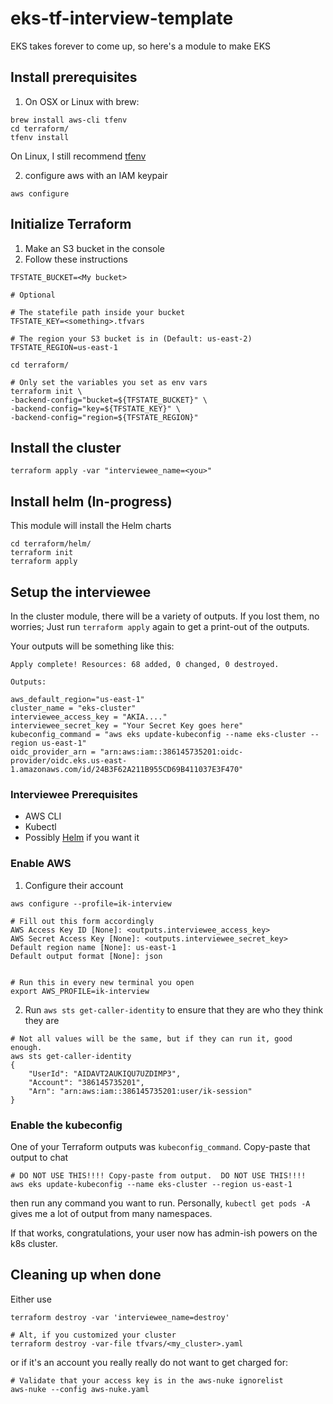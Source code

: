 # eks-tf-interview-template
EKS takes forever to come up, so here's a module to make EKS 

## Install prerequisites

1. On OSX or Linux with brew: 

```
brew install aws-cli tfenv
cd terraform/
tfenv install
```

On Linux, I still recommend [tfenv](https://github.com/tfutils/tfenv)

2. configure aws with an IAM keypair

```
aws configure
```

## Initialize Terraform

1. Make an S3 bucket in the console
2. Follow these instructions
```
TFSTATE_BUCKET=<My bucket>

# Optional

# The statefile path inside your bucket
TFSTATE_KEY=<something>.tfvars

# The region your S3 bucket is in (Default: us-east-2)
TFSTATE_REGION=us-east-1

cd terraform/

# Only set the variables you set as env vars
terraform init \
-backend-config="bucket=${TFSTATE_BUCKET}" \
-backend-config="key=${TFSTATE_KEY}" \
-backend-config="region=${TFSTATE_REGION}" 
```

## Install the cluster
```
terraform apply -var "interviewee_name=<you>"
```

## Install helm (In-progress)

This module will install the Helm charts

```
cd terraform/helm/
terraform init
terraform apply
```

## Setup the interviewee
In the cluster module, there will be a variety of outputs.  If you lost them, no worries; Just run `terraform apply` again to get a print-out of the outputs.  

Your outputs will be something like this: 

```
Apply complete! Resources: 68 added, 0 changed, 0 destroyed.

Outputs:

aws_default_region="us-east-1"
cluster_name = "eks-cluster"
interviewee_access_key = "AKIA...."
interviewee_secret_key = "Your Secret Key goes here"
kubeconfig_command = "aws eks update-kubeconfig --name eks-cluster --region us-east-1"
oidc_provider_arn = "arn:aws:iam::386145735201:oidc-provider/oidc.eks.us-east-1.amazonaws.com/id/24B3F62A211B955CD69B411037E3F470"
```

### Interviewee Prerequisites
- AWS CLI
- Kubectl
- Possibly [Helm](https://helm.sh/docs/intro/install/) if you want it

### Enable AWS
1. Configure their account

```
aws configure --profile=ik-interview

# Fill out this form accordingly
AWS Access Key ID [None]: <outputs.interviewee_access_key>
AWS Secret Access Key [None]: <outputs.interviewee_secret_key>
Default region name [None]: us-east-1
Default output format [None]: json


# Run this in every new terminal you open
export AWS_PROFILE=ik-interview
```

2. Run `aws sts get-caller-identity` to ensure that they are who they think they are

```
# Not all values will be the same, but if they can run it, good enough.  
aws sts get-caller-identity
{
    "UserId": "AIDAVT2AUKIQU7UZDIMP3",
    "Account": "386145735201",
    "Arn": "arn:aws:iam::386145735201:user/ik-session"
}
```

### Enable the kubeconfig

One of your Terraform outputs was `kubeconfig_command`.  Copy-paste that output to chat

```
# DO NOT USE THIS!!!! Copy-paste from output.  DO NOT USE THIS!!!!
aws eks update-kubeconfig --name eks-cluster --region us-east-1
```

then run any command you want to run.  Personally, `kubectl get pods -A` gives me a lot of output from many namespaces.  

If that works, congratulations, your user now has admin-ish powers on the k8s cluster.  

## Cleaning up when done

Either use 

```
terraform destroy -var 'interviewee_name=destroy'

# Alt, if you customized your cluster
terraform destroy -var-file tfvars/<my_cluster>.yaml 
```

or if it's an account you really really do not want to get charged for:

```
# Validate that your access key is in the aws-nuke ignorelist
aws-nuke --config aws-nuke.yaml
```

